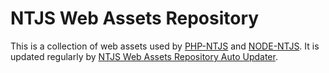 # NTJS Web Assets Repository

This is a collection of web assets used by [PHP-NTJS](https://github.com/tohenk/php-ntjs)
and [NODE-NTJS](https://github.com/tohenk/node-ntjs). It is updated regularly by
[NTJS Web Assets Repository Auto Updater](https://github.com/tohenk/node-ntjs-assets-updater).
